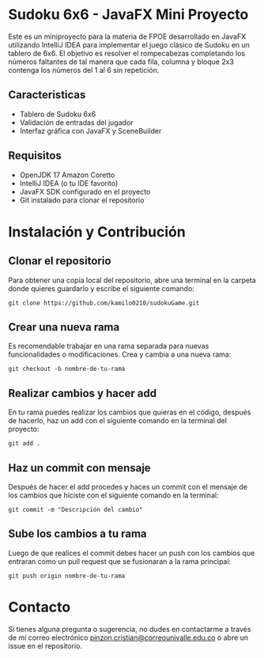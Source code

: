 # Sudoku 6x6 - JavaFX Mini Proyecto
Este es un miniproyecto para la materia de FPOE desarrollado en JavaFX utilizando IntelliJ IDEA para implementar el juego clásico de Sudoku en un tablero de 6x6. El objetivo es resolver el rompecabezas completando los números faltantes de tal manera que cada fila, columna y bloque 2x3 contenga los números del 1 al 6 sin repetición.
## Caracteristicas
- Tablero de Sudoku 6x6
- Validación de entradas del jugador
- Interfaz gráfica con JavaFX y SceneBuilder
## Requisitos
- OpenJDK 17 Amazon Coretto
- IntelliJ IDEA (o tu IDE favorito)
- JavaFX SDK configurado en el proyecto
- Git instalado para clonar el repositorio
# Instalación y Contribución
## Clonar el repositorio
Para obtener una copia local del repositorio, abre una terminal en la carpeta donde quieres guardarlo y escribe el siguiente comando:

`git clone https://github.com/kamilo0210/sudokuGame.git`
## Crear una nueva rama
Es recomendable trabajar en una rama separada para nuevas funcionalidades o modificaciones. Crea y cambia a una nueva rama:

`git checkout -b nombre-de-tu-rama`
## Realizar cambios y hacer add
En tu rama puedes realizar los cambios que quieras en el código, después de hacerlo, haz un add con el siguiente comando en la terminal del proyecto:

`git add .`
## Haz un commit con mensaje
Después de hacer el add procedes y haces un commit con el mensaje de los cambios que hiciste con el siguiente comando en la terminal: 

`git commit -m "Descripción del cambio"`
## Sube los cambios a tu rama
Luego de que realices el commit debes hacer un push con los cambios que entraran como un pull request que se fusionaran a la rama principal:

`git push origin nombre-de-tu-rama`

# Contacto
Si tienes alguna pregunta o sugerencia, no dudes en contactarme a través de mi correo electrónico pinzon.cristian@correounivalle.edu.co o abre un issue en el repositorio.
